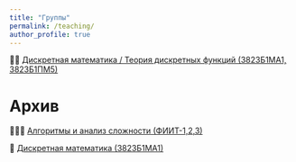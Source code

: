 ```yaml
---
title: "Группы"
permalink: /teaching/
author_profile: true
---
```


👨‍🎓 [Дискретная математика / Теория дискретных функций (3823Б1МА1, 3823Б1ПМ5)](/teaching/DiscreteMath_2024)

# Архив  
👨🏼‍💻 [Алгоритмы и анализ сложности (ФИИТ-1,2,3)](/teaching/alg_complexity)

🧮 [Дискретная математика (3823Б1МА1)](/teaching/DiscreteMath)
